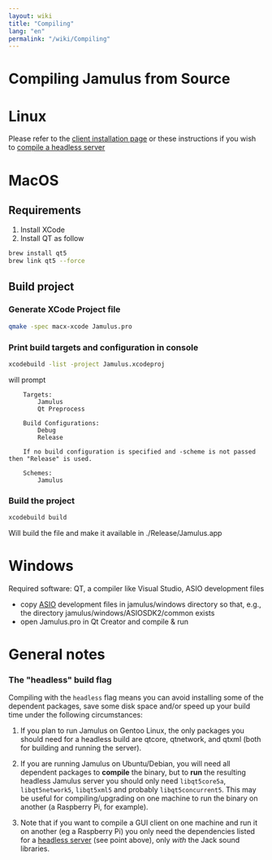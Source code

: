 ```yaml
---
layout: wiki
title: "Compiling"
lang: "en"
permalink: "/wiki/Compiling"
---
```


# Compiling Jamulus from Source

# Linux

Please refer to the [client installation page](Installation-for-Linux) or these instructions if you wish to [compile a headless server](Server-Linux)

# MacOS

## Requirements

1. Install XCode
1. Install QT as follow

```sh
brew install qt5
brew link qt5 --force
```

## Build project

### Generate XCode Project file
```sh
qmake -spec macx-xcode Jamulus.pro
```

### Print build targets and configuration in console
```sh
xcodebuild -list -project Jamulus.xcodeproj
```
will prompt
```
    Targets:
        Jamulus
        Qt Preprocess

    Build Configurations:
        Debug
        Release

    If no build configuration is specified and -scheme is not passed then "Release" is used.

    Schemes:
        Jamulus
```

### Build the project

```sh
xcodebuild build
```

Will build the file and make it available in ./Release/Jamulus.app


# Windows

Required software: QT, a compiler like Visual Studio, ASIO development files

- copy [ASIO](https://www.steinberg.net/de/company/developer.html) development files in jamulus/windows directory so that, e.g., the
  directory jamulus/windows/ASIOSDK2/common exists
- open Jamulus.pro in Qt Creator and compile & run


# General notes

### The "headless" build flag

Compiling with the `headless` flag means you can avoid installing some of the dependent packages, save some disk space and/or speed up your build time under the following circumstances: 

1. If you plan to run Jamulus on Gentoo Linux, the only packages you should need for a headless build are qtcore, qtnetwork, and qtxml (both for building and running the server).

1. If you are running Jamulus on Ubuntu/Debian, you will need all dependent packages to **compile** the binary, but to **run** the resulting headless Jamulus server you should only need `libqt5core5a`, `libqt5network5`, `libqt5xml5` and probably `libqt5concurrent5`. This may be useful for compiling/upgrading on one machine to run the binary on another (a Raspberry Pi, for example).

1. Note that if you want to compile a GUI client on one machine and run it on another (eg a Raspberry Pi) you only need the dependencies listed for a [headless server](Server-Linux#running-a-headless-server) (see point above), only _with_ the Jack sound libraries.



